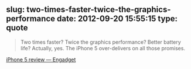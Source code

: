 slug: two-times-faster-twice-the-graphics-performance
date: 2012-09-20 15:55:15
type: quote
---

> Two times faster? Twice the graphics performance? Better battery life? Actually, yes. The iPhone 5 over-delivers on all those promises.

[iPhone 5 review — Engadget](http://www.engadget.com/2012/09/18/apple-iphone-5-review/)
